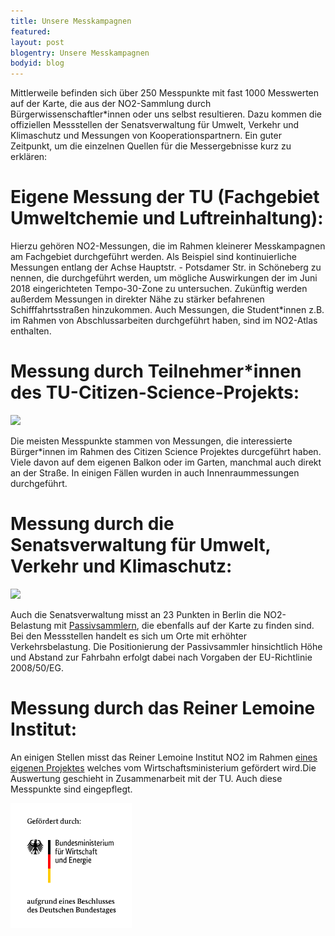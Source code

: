 ```yaml
---
title: Unsere Messkampagnen
featured: 
layout: post
blogentry: Unsere Messkampagnen
bodyid: blog
---
```


Mittlerweile befinden sich über 250 Messpunkte mit fast 1000 Messwerten auf der Karte, die aus der NO2-Sammlung durch Bürgerwissenschaftler*innen oder uns  selbst resultieren. Dazu kommen die offiziellen Messstellen der Senatsverwaltung für Umwelt, Verkehr und Klimaschutz und Messungen von Kooperationspartnern. Ein guter Zeitpunkt, um die einzelnen Quellen für die Messergebnisse kurz zu erklären: 

# Eigene Messung der TU (Fachgebiet Umweltchemie und Luftreinhaltung):

Hierzu gehören NO2-Messungen, die im Rahmen kleinerer Messkampagnen am Fachgebiet durchgeführt werden. Als Beispiel sind kontinuierliche Messungen entlang der Achse Hauptstr. - Potsdamer Str. in Schöneberg zu nennen, die durchgeführt werden, um mögliche Auswirkungen der im Juni 2018 eingerichteten Tempo-30-Zone zu untersuchen. Zukünftig werden außerdem Messungen in direkter Nähe zu stärker befahrenen Schifffahrtsstraßen hinzukommen. 
Auch Messungen, die Student*innen z.B. im Rahmen von Abschlussarbeiten durchgeführt haben, sind im NO2-Atlas enthalten.

# Messung durch Teilnehmer*innen des TU-Citizen-Science-Projekts:

<img class="blogpic" src="http://karte.no2-atlas.de/fotos/TU-292.jpg" />

Die meisten Messpunkte stammen von Messungen, die interessierte Bürger*innen im Rahmen des Citizen Science Projektes durcgeführt haben. Viele davon auf dem eigenen Balkon oder im Garten, manchmal auch direkt an der Straße. In einigen Fällen wurden in auch Innenraummessungen durchgeführt.

# Messung durch die Senatsverwaltung für Umwelt, Verkehr und Klimaschutz:

<img class="blogpic" src="http://karte.no2-atlas.de/fotos/landsberger.jpg" />

Auch die Senatsverwaltung misst an 23 Punkten in Berlin die NO2-Belastung mit [Passivsammlern](https://www.berlin.de/senuvk/umwelt/luftqualitaet/de/messnetz/download/DatenNO2-Passiv2019.pdf), die ebenfalls auf der Karte zu finden sind. Bei den Messstellen handelt es sich um Orte mit erhöhter Verkehrsbelastung. Die Positionierung der Passivsammler hinsichtlich Höhe und Abstand zur Fahrbahn erfolgt dabei nach Vorgaben der EU-Richtlinie 2008/50/EG. 
# Messung durch das Reiner Lemoine Institut:

An einigen Stellen misst das Reiner Lemoine Institut NO2 im Rahmen [eines eigenen Projektes](https://reiner-lemoine-institut.de/messkampagne-begonnen-zum-potenzial-der-elektromobilitaet-fuer-die-luftqualitaet/) welches vom Wirtschaftsministerium gefördert wird.Die Auswertung geschieht in Zusammenarbeit mit der TU. Auch diese Messpunkte sind eingepflegt.

<img class="portrait" style="height: 200px; width: auto;" src="/assets/images/BMWi.svg" />



